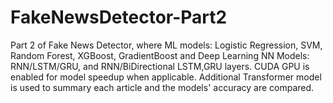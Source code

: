# FakeNewsDetector-Part2
Part 2 of Fake News Detector, where ML models: Logistic Regression, SVM, Random Forest, XGBoost, GradientBoost and Deep Learning NN Models: RNN/LSTM/GRU, and RNN/BiDirectional LSTM,GRU layers. CUDA GPU is enabled for model speedup when applicable.  Additional Transformer model is used to summary each article and the models' accuracy are compared.
